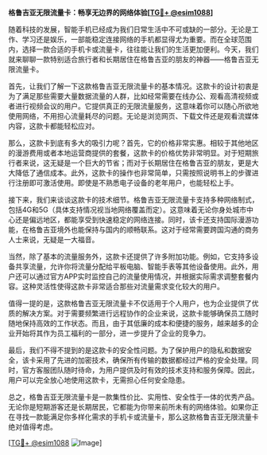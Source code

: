 **格鲁吉亚无限流量卡：畅享无边界的网络体验[[TG💪+ @esim1088](https://t.me/s/esim1088)]**

随着科技的发展，智能手机已经成为我们日常生活中不可或缺的一部分。无论是工作、学习还是娱乐，一部能稳定连接网络的手机都显得尤为重要。而在全球范围内，选择一款合适的手机卡或流量卡，往往能让我们的生活更加便利。今天，我们就来聊聊一款特别适合旅行者和长期居住在格鲁吉亚的朋友的神器——格鲁吉亚无限流量卡。

首先，让我们了解一下这款格鲁吉亚无限流量卡的基本情况。这款卡的设计初衷是为了满足那些需要大量数据流量的人群，比如经常需要在线办公、观看高清视频或者进行视频会议的用户。它提供真正的无限流量服务，这意味着你可以随心所欲地使用网络，不用担心流量耗尽的问题。无论是浏览网页、下载文件还是观看流媒体内容，这款卡都能轻松应对。

那么，这款卡到底有多大的吸引力呢？首先，它的价格非常实惠。相较于其他地区的漫游费用或者本地运营商提供的套餐，这款卡的价格优势非常明显。对于短期旅行者来说，这无疑是一个巨大的节省；而对于长期居住在格鲁吉亚的朋友，更是大大降低了通信成本。此外，这款卡的操作也非常简单，只需按照说明书上的步骤进行注册即可激活使用。即使是不熟悉电子设备的老年用户，也能轻松上手。

接下来，我们来谈谈这款卡的技术细节。格鲁吉亚无限流量卡支持多种网络制式，包括4G和5G（具体支持情况视当地网络覆盖而定）。这意味着无论你身处城市中心还是偏远地区，都能享受到快速稳定的网络连接。同时，该卡还支持国际漫游功能，在格鲁吉亚境外也能保持与国内的顺畅联系。这对于经常需要跨国沟通的商务人士来说，无疑是一大福音。

当然，除了基本的流量服务外，这款卡还提供了许多附加功能。例如，它支持多设备共享流量，允许你将流量分配给平板电脑、智能手表等其他设备使用。此外，用户还可以通过官方APP实时监控自己的流量使用情况，并根据实际需求调整套餐内容。这种灵活性使得这款卡非常适合那些对流量需求变化较大的用户。

值得一提的是，这款格鲁吉亚无限流量卡不仅适用于个人用户，也为企业提供了优质的解决方案。对于需要频繁进行远程协作的企业来说，这款卡能够确保员工随时随地保持高效的工作状态。而且，由于其低廉的成本和便捷的服务，越来越多的企业开始将其作为员工福利的一部分，进一步提升了企业的竞争力。

最后，我们不得不提到的是这款卡的安全性问题。为了保护用户的隐私和数据安全，该卡采用了先进的加密技术，确保所有传输的数据都经过严格的安全处理。同时，官方客服团队随时待命，为用户提供及时有效的技术支持和服务保障。因此，用户可以完全放心地使用这款卡，无需担心任何安全隐患。

总之，格鲁吉亚无限流量卡是一款集性价比、实用性、安全性于一体的优秀产品。无论你是短期游客还是长期居民，它都能为你带来前所未有的网络体验。如果你正在寻找一款能满足你多样化需求的手机卡或流量卡，那么这款格鲁吉亚无限流量卡绝对值得考虑。

[[TG💪+ @esim1088](https://t.me/s/esim1088) ![Image](https://i.postimg.cc/4NQfJmqS/Snipaste-2025-05-13-00-14-12.png)]